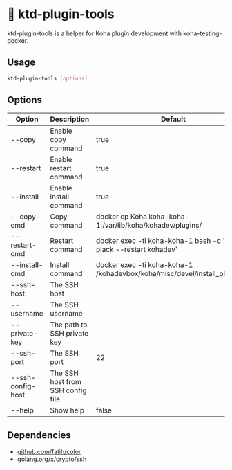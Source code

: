 # 🐳 ktd-plugin-tools

ktd-plugin-tools is a helper for Koha plugin development with koha-testing-docker.

## Usage

```sh
ktd-plugin-tools [options]
```

## Options

| Option            | Description                       | Default                                                                    |
| ----------------- | --------------------------------- | -------------------------------------------------------------------------- |
| --copy            | Enable copy command               | true                                                                       |
| --restart         | Enable restart command            | true                                                                       |
| --install         | Enable install command            | true                                                                       |
| --copy-cmd        | Copy command                      | docker cp Koha koha-koha-1:/var/lib/koha/kohadev/plugins/                  |
| --restart-cmd     | Restart command                   | docker exec -ti koha-koha-1 bash -c 'koha-plack --restart kohadev'         |
| --install-cmd     | Install command                   | docker exec -ti koha-koha-1 /kohadevbox/koha/misc/devel/install_plugins.pl |
| --ssh-host        | The SSH host                      |                                                                            |
| --username        | The SSH username                  |                                                                            |
| --private-key     | The path to SSH private key       |                                                                            |
| --ssh-port        | The SSH port                      | 22                                                                         |
| --ssh-config-host | The SSH host from SSH config file |                                                                            |
| --help            | Show help                         | false                                                                      |

## Dependencies

- [github.com/fatih/color](https://github.com/fatih/color)
- [golang.org/x/crypto/ssh](https://golang.org/x/crypto/ssh)

